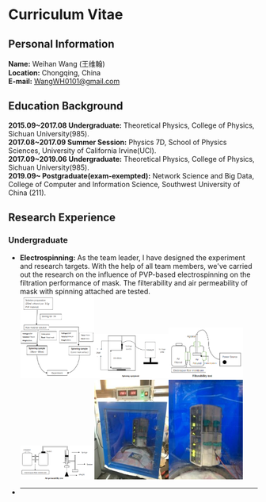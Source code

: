 # Curriculum Vitae
## Personal Information
**Name:** Weihan Wang (王维翰)<br>
**Location:** Chongqing, China<br>
**E-mail:** WangWH0101@gmail.com
## Education Background
**2015.09~2017.08 Undergraduate:** Theoretical Physics, College of Physics, Sichuan University(985).<br>
**2017.08~2017.09 Summer Session:** Physics 7D, School of Physics Sciences, University of California Irvine(UCI).<br>
**2017.09~2019.06 Undergraduate:** Theoretical Physics, College of Physics, Sichuan University(985).<br>
**2019.09~        Postgraduate(exam-exempted):** Network Science and Big Data, College of Computer and Information Science, Southwest University of China (211).
## Research Experience
### Undergraduate
- **Electrospinning:**
 As the team leader, I have designed the experiment and research targets. With the help of all team members, we've carried out the research on the influence of PVP-based electrospinning on the filtration performance of mask. The filterability and air permeability of mask with spinning attached are tested.<br>
<img src="/Pics/FlowChart.png" width="150"/><img src="/Pics/SpinEquip.png" width="150"/><img src="/Pics/FiltTST.png" width="150"/><img src="/Pics/PermTST.png" width="150"><img src="/Pics/IMG_0124-min.jpeg" width="150"/><img src="/Pics/IMG_0130-min.jpeg" width="150"/><br>
- ****

